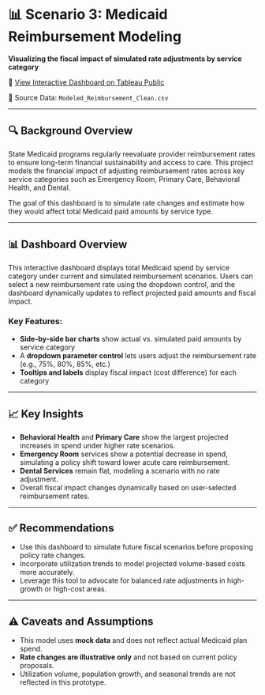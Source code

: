 # 📊 Scenario 3: Medicaid Reimbursement Modeling

**Visualizing the fiscal impact of simulated rate adjustments by service category**

🔗 [View Interactive Dashboard on Tableau Public](https://public.tableau.com/app/profile/janine.bryant/viz/MedicaidReimbursementModeling/ReimbursementModelingDashboard?publish=yes)

📄 Source Data: `Modeled_Reimbursement_Clean.csv`

---

## 🔍 Background Overview

State Medicaid programs regularly reevaluate provider reimbursement rates to ensure long-term financial sustainability and access to care. This project models the financial impact of adjusting reimbursement rates across key service categories such as Emergency Room, Primary Care, Behavioral Health, and Dental.

The goal of this dashboard is to simulate rate changes and estimate how they would affect total Medicaid paid amounts by service type.

---

## 📊 Dashboard Overview

This interactive dashboard displays total Medicaid spend by service category under current and simulated reimbursement scenarios. Users can select a new reimbursement rate using the dropdown control, and the dashboard dynamically updates to reflect projected paid amounts and fiscal impact.

### Key Features:
- **Side-by-side bar charts** show actual vs. simulated paid amounts by service category
- A **dropdown parameter control** lets users adjust the reimbursement rate (e.g., 75%, 80%, 85%, etc.)
- **Tooltips and labels** display fiscal impact (cost difference) for each category

---

## 📈 Key Insights

- **Behavioral Health** and **Primary Care** show the largest projected increases in spend under higher rate scenarios.
- **Emergency Room** services show a potential decrease in spend, simulating a policy shift toward lower acute care reimbursement.
- **Dental Services** remain flat, modeling a scenario with no rate adjustment.
- Overall fiscal impact changes dynamically based on user-selected reimbursement rates.

---

## ✅ Recommendations

- Use this dashboard to simulate future fiscal scenarios before proposing policy rate changes.
- Incorporate utilization trends to model projected volume-based costs more accurately.
- Leverage this tool to advocate for balanced rate adjustments in high-growth or high-cost areas.

---

## ⚠️ Caveats and Assumptions

- This model uses **mock data** and does not reflect actual Medicaid plan spend.
- **Rate changes are illustrative only** and not based on current policy proposals.
- Utilization volume, population growth, and seasonal trends are not reflected in this prototype.

